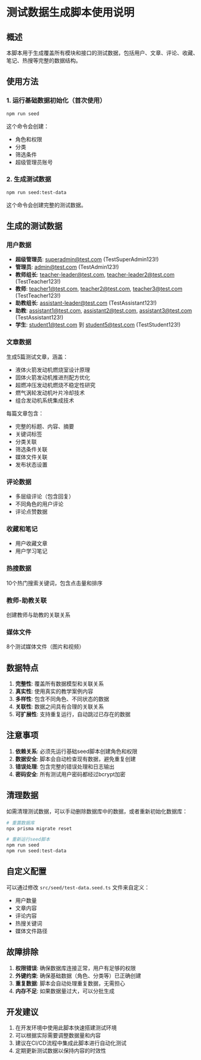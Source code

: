# 测试数据生成脚本使用说明

## 概述

本脚本用于生成覆盖所有模块和接口的测试数据，包括用户、文章、评论、收藏、笔记、热搜等完整的数据结构。

## 使用方法

### 1. 运行基础数据初始化（首次使用）

```bash
npm run seed
```

这个命令会创建：
- 角色和权限
- 分类
- 筛选条件
- 超级管理员账号

### 2. 生成测试数据

```bash
npm run seed:test-data
```

这个命令会创建完整的测试数据。

## 生成的测试数据

### 用户数据
- **超级管理员**: superadmin@test.com (TestSuperAdmin123!)
- **管理员**: admin@test.com (TestAdmin123!)
- **教师组长**: teacher-leader@test.com, teacher-leader2@test.com (TestTeacher123!)
- **教师**: teacher1@test.com, teacher2@test.com, teacher3@test.com (TestTeacher123!)
- **助教组长**: assistant-leader@test.com (TestAssistant123!)
- **助教**: assistant1@test.com, assistant2@test.com, assistant3@test.com (TestAssistant123!)
- **学生**: student1@test.com 到 student5@test.com (TestStudent123!)

### 文章数据
生成5篇测试文章，涵盖：
- 液体火箭发动机燃烧室设计原理
- 固体火箭发动机推进剂配方优化
- 超燃冲压发动机燃烧不稳定性研究
- 燃气涡轮发动机叶片冷却技术
- 组合发动机系统集成技术

每篇文章包含：
- 完整的标题、内容、摘要
- 关键词标签
- 分类关联
- 筛选条件关联
- 媒体文件关联
- 发布状态设置

### 评论数据
- 多层级评论（包含回复）
- 不同角色的用户评论
- 评论点赞数据

### 收藏和笔记
- 用户收藏文章
- 用户学习笔记

### 热搜数据
10个热门搜索关键词，包含点击量和排序

### 教师-助教关联
创建教师与助教的关联关系

### 媒体文件
8个测试媒体文件（图片和视频）

## 数据特点

1. **完整性**: 覆盖所有数据模型和关联关系
2. **真实性**: 使用真实的教学案例内容
3. **多样性**: 包含不同角色、不同状态的数据
4. **关联性**: 数据之间具有合理的关联关系
5. **可扩展性**: 支持重复运行，自动跳过已存在的数据

## 注意事项

1. **依赖关系**: 必须先运行基础seed脚本创建角色和权限
2. **数据安全**: 脚本会自动检查现有数据，避免重复创建
3. **错误处理**: 包含完整的错误处理和日志输出
4. **密码安全**: 所有测试用户密码都经过bcrypt加密

## 清理数据

如需清理测试数据，可以手动删除数据库中的数据，或者重新初始化数据库：

```bash
# 重置数据库
npx prisma migrate reset

# 重新运行seed脚本
npm run seed
npm run seed:test-data
```

## 自定义配置

可以通过修改 `src/seed/test-data.seed.ts` 文件来自定义：
- 用户数量
- 文章内容
- 评论内容
- 热搜关键词
- 媒体文件路径

## 故障排除

1. **权限错误**: 确保数据库连接正常，用户有足够的权限
2. **外键约束**: 确保基础数据（角色、分类等）已正确创建
3. **重复数据**: 脚本会自动处理重复数据，无需担心
4. **内存不足**: 如果数据量过大，可以分批生成

## 开发建议

1. 在开发环境中使用此脚本快速搭建测试环境
2. 可以根据实际需要调整数据量和内容
3. 建议在CI/CD流程中集成此脚本进行自动化测试
4. 定期更新测试数据以保持内容的时效性
